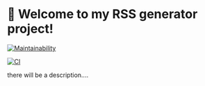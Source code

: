 # 🚀 Welcome to my RSS generator project!

[![Maintainability](https://api.codeclimate.com/v1/badges/88e5ffadd68371b0e6a1/maintainability)](https://codeclimate.com/github/marivanno/frontend-project-lvl3/maintainability)

[![CI](https://github.com/marivanno/frontend-project-lvl3/actions/workflows/my-ga.yml/badge.svg)](https://github.com/marivanno/frontend-project-lvl3/actions/workflows/my-ga.yml)



there will be a description....